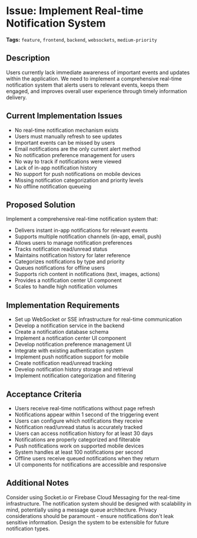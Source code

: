 # Issue: Implement Real-time Notification System

**Tags:** `feature`, `frontend`, `backend`, `websockets`, `medium-priority`

## Description

Users currently lack immediate awareness of important events and updates within the application. We need to implement a comprehensive real-time notification system that alerts users to relevant events, keeps them engaged, and improves overall user experience through timely information delivery.

## Current Implementation Issues

- No real-time notification mechanism exists
- Users must manually refresh to see updates
- Important events can be missed by users
- Email notifications are the only current alert method
- No notification preference management for users
- No way to track if notifications were viewed
- Lack of in-app notification history
- No support for push notifications on mobile devices
- Missing notification categorization and priority levels
- No offline notification queueing

## Proposed Solution

Implement a comprehensive real-time notification system that:
- Delivers instant in-app notifications for relevant events
- Supports multiple notification channels (in-app, email, push)
- Allows users to manage notification preferences
- Tracks notification read/unread status
- Maintains notification history for later reference
- Categorizes notifications by type and priority
- Queues notifications for offline users
- Supports rich content in notifications (text, images, actions)
- Provides a notification center UI component
- Scales to handle high notification volumes

## Implementation Requirements

- Set up WebSocket or SSE infrastructure for real-time communication
- Develop a notification service in the backend
- Create a notification database schema
- Implement a notification center UI component
- Develop notification preference management UI
- Integrate with existing authentication system
- Implement push notification support for mobile
- Create notification read/unread tracking
- Develop notification history storage and retrieval
- Implement notification categorization and filtering

## Acceptance Criteria

- Users receive real-time notifications without page refresh
- Notifications appear within 1 second of the triggering event
- Users can configure which notifications they receive
- Notification read/unread status is accurately tracked
- Users can access notification history for at least 30 days
- Notifications are properly categorized and filterable
- Push notifications work on supported mobile devices
- System handles at least 100 notifications per second
- Offline users receive queued notifications when they return
- UI components for notifications are accessible and responsive

## Additional Notes

Consider using Socket.io or Firebase Cloud Messaging for the real-time infrastructure. The notification system should be designed with scalability in mind, potentially using a message queue architecture. Privacy considerations should be paramount - ensure notifications don't leak sensitive information. Design the system to be extensible for future notification types. 